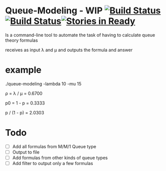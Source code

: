 
Queue-Modeling - WIP     [![Build Status](https://api.shippable.com/projects/544a95ba44927f89db3dc308/badge?branchName=master)](https://app.shippable.com/projects/544a95ba44927f89db3dc308/builds/latest)[![Build Status](https://travis-ci.org/raphaeljlps/queue-modeling.svg?branch=master)](https://travis-ci.org/raphaeljlps/queue-modeling)[![Stories in Ready](https://badge.waffle.io/raphaeljlps/queue-modeling.png?label=ready&title=Ready)](https://waffle.io/raphaeljlps/queue-modeling)
==============

Is a command-line tool to automate the task of having to calculate
queue theory formulas

receives as input  λ and μ
and outputs the formula and answer

example
=======

./queue-modeling -lambda 10 -mu 15 

ρ  = λ / μ  = 0.6700 

p0 = 1 - p  = 0.3333

p / (1 - p) = 2.0303


Todo
==========
- [ ] Add all formulas from M/M/1 Queue type
- [ ] Output to file
- [ ] Add formulas from other kinds of queue types
- [ ] Add filter to output only a few formulas
